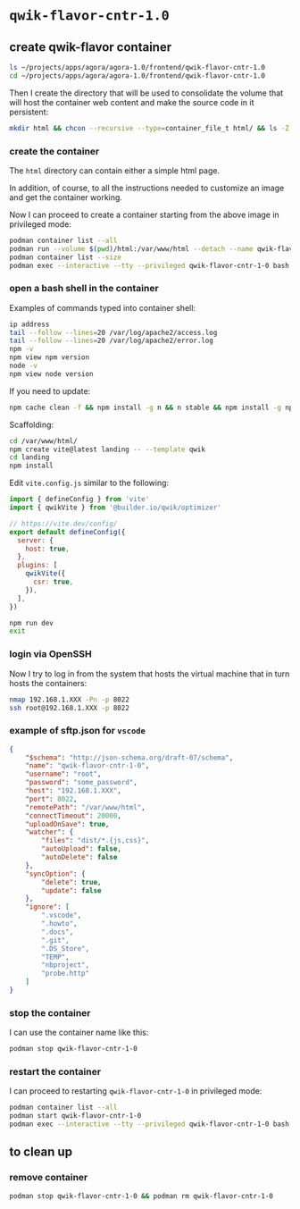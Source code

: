 # `qwik-flavor-cntr-1.0`

## create qwik-flavor container

```bash
ls ~/projects/apps/agora/agora-1.0/frontend/qwik-flavor-cntr-1.0
cd ~/projects/apps/agora/agora-1.0/frontend/qwik-flavor-cntr-1.0
```

Then I create the directory that will be used to consolidate the volume that will host the container web content and make the source code in it persistent:

```bash
mkdir html && chcon --recursive --type=container_file_t html/ && ls -Z
```

### create the container

The `html` directory can contain either a simple html page.

In addition, of course, to all the instructions needed to customize an image and get the container working.

Now I can proceed to create a container starting from the above image in privileged mode:

```bash
podman container list --all
podman run --volume $(pwd)/html:/var/www/html --detach --name qwik-flavor-cntr-1-0 --publish 5173:5173 --publish 8080:80 --publish 8443:443 --publish 8022:22 --pull=never node-app-img:1.0
podman container list --size
podman exec --interactive --tty --privileged qwik-flavor-cntr-1-0 bash
```

### open a bash shell in the container

Examples of commands typed into container shell:

```bash
ip address
tail --follow --lines=20 /var/log/apache2/access.log
tail --follow --lines=20 /var/log/apache2/error.log
npm -v
npm view npm version
node -v
npm view node version
```

If you need to update:

```bash
npm cache clean -f && npm install -g n && n stable && npm install -g npm@latest
```

Scaffolding:

```bash
cd /var/www/html/
npm create vite@latest landing -- --template qwik
cd landing
npm install
```

Edit `vite.config.js` similar to the following:

```js
import { defineConfig } from 'vite'
import { qwikVite } from '@builder.io/qwik/optimizer'

// https://vite.dev/config/
export default defineConfig({
  server: {
    host: true,
  },
  plugins: [
    qwikVite({
      csr: true,
    }),
  ],
})
```

```bash
npm run dev
exit
```

### login via OpenSSH

Now I try to log in from the system that hosts the virtual machine that in turn hosts the containers:

```bash
nmap 192.168.1.XXX -Pn -p 8022
ssh root@192.168.1.XXX -p 8022
```

### example of sftp.json for `vscode`

```json
{
    "$schema": "http://json-schema.org/draft-07/schema",
    "name": "qwik-flavor-cntr-1-0",
    "username": "root",
    "password": "some_password",
    "host": "192.168.1.XXX",
    "port": 8022,
    "remotePath": "/var/www/html",
    "connectTimeout": 20000,
    "uploadOnSave": true,
    "watcher": {
        "files": "dist/*.{js,css}",
        "autoUpload": false,
        "autoDelete": false
    },
    "syncOption": {
        "delete": true,
        "update": false
    },
    "ignore": [
        ".vscode",
        ".howto",
        ".docs",
        ".git",
        ".DS_Store",
        "TEMP",
        "nbproject",
        "probe.http"
    ]
}
```

### stop the container

I can use the container name like this:

```bash
podman stop qwik-flavor-cntr-1-0
```

### restart the container

I can proceed to restarting `qwik-flavor-cntr-1-0` in privileged mode:

```bash
podman container list --all
podman start qwik-flavor-cntr-1-0
podman exec --interactive --tty --privileged qwik-flavor-cntr-1-0 bash
```

## to clean up

### remove container

```bash
podman stop qwik-flavor-cntr-1-0 && podman rm qwik-flavor-cntr-1-0
```
